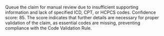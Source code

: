 Queue the claim for manual review due to insufficient supporting information and lack of specified ICD, CPT, or HCPCS codes. Confidence score: 85. The score indicates that further details are necessary for proper validation of the claim, as essential codes are missing, preventing compliance with the Code Validation Rule.